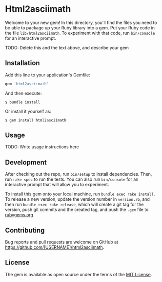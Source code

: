 # Html2asciimath

Welcome to your new gem! In this directory, you'll find the files you need to be able to package up your Ruby library into a gem. Put your Ruby code in the file `lib/html2asciimath`. To experiment with that code, run `bin/console` for an interactive prompt.

TODO: Delete this and the text above, and describe your gem

## Installation

Add this line to your application's Gemfile:

```ruby
gem 'html2asciimath'
```

And then execute:

    $ bundle install

Or install it yourself as:

    $ gem install html2asciimath

## Usage

TODO: Write usage instructions here

## Development

After checking out the repo, run `bin/setup` to install dependencies. Then, run `rake spec` to run the tests. You can also run `bin/console` for an interactive prompt that will allow you to experiment.

To install this gem onto your local machine, run `bundle exec rake install`. To release a new version, update the version number in `version.rb`, and then run `bundle exec rake release`, which will create a git tag for the version, push git commits and the created tag, and push the `.gem` file to [rubygems.org](https://rubygems.org).

## Contributing

Bug reports and pull requests are welcome on GitHub at https://github.com/[USERNAME]/html2asciimath.

## License

The gem is available as open source under the terms of the [MIT License](https://opensource.org/licenses/MIT).
